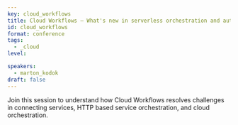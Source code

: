 ```yaml
---
key: cloud_workflows
title: Cloud Workflows – What's new in serverless orchestration and automation
id: cloud_workflows
format: conference
tags:
  - _cloud
level: 

speakers:
  - marton_kodok
draft: false
---
```


Join this session to understand how Cloud Workflows resolves challenges in connecting services, HTTP based service orchestration, and cloud orchestration. 
